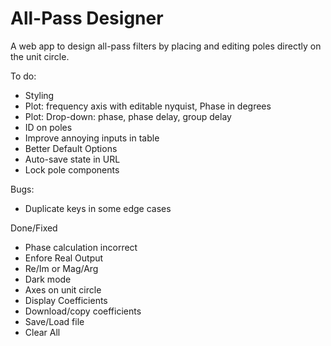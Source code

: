 # All-Pass Designer

A web app to design all-pass filters by placing and editing poles directly on the unit circle.

To do:
- Styling
- Plot: frequency axis with editable nyquist, Phase in degrees
- Plot: Drop-down: phase, phase delay, group delay
- ID on poles
- Improve annoying inputs in table
- Better Default Options
- Auto-save state in URL
- Lock pole components

Bugs:
- Duplicate keys in some edge cases

Done/Fixed
- Phase calculation incorrect
- Enfore Real Output
- Re/Im or Mag/Arg
- Dark mode
- Axes on unit circle
- Display Coefficients
- Download/copy coefficients
- Save/Load file
- Clear All